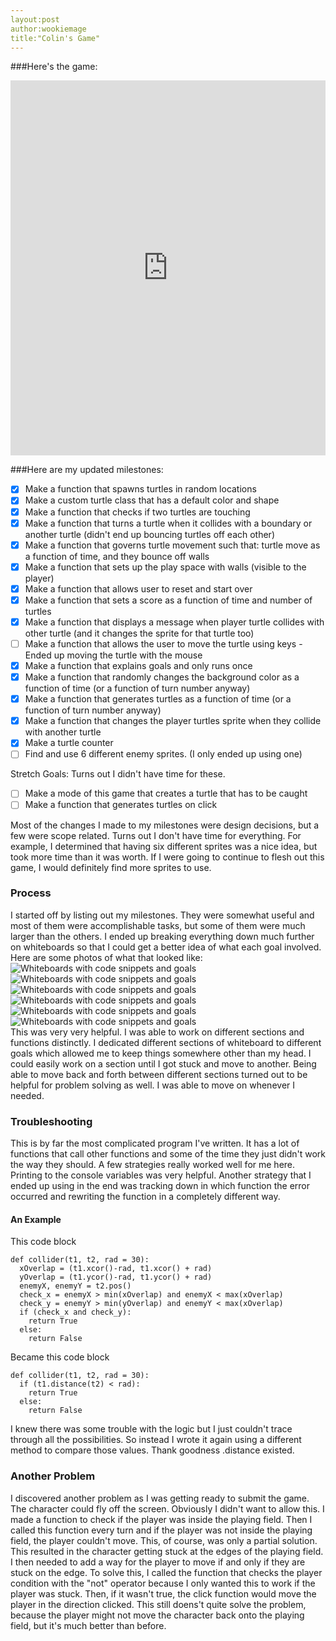 ```yaml
---
layout:post
author:wookiemage
title:"Colin's Game"
---
```

###Here's the game:
<iframe src="https://trinket.io/embed/python/75f65f8d0c" width="100%" height="600" frameborder="0" marginwidth="0" marginheight="0" allowfullscreen></iframe>

###Here are my updated milestones:
- [x] Make a function that spawns turtles in random locations
- [x] Make a custom turtle class that has a default color and shape
- [x] Make a function that checks if two turtles are touching
- [x] Make a function that turns a turtle when it collides with a boundary or another turtle (didn't end up bouncing turtles off each other)
- [x] Make a function that governs turtle movement such that: turtle move as a function of time, and they bounce off walls
- [x] Make a function that sets up the play space with walls (visible to the player)
- [x] Make a function that allows user to reset and start over
- [x] Make a function that sets a score as a function of time and number of turtles
- [x] Make a function that displays a message when player turtle collides with other turtle (and it changes the sprite for that turtle too)
- [ ] Make a function that allows the user to move the turtle using keys - Ended up moving the turtle with the mouse
- [x] Make a function that explains goals and only runs once
- [x] Make a function that randomly changes the background color as a function of time (or a function of turn number anyway)
- [x] Make a function that generates turtles as a function of time (or a function of turn number anyway)
- [x] Make a function that changes the player turtles sprite when they collide with another turtle
- [x] Make a turtle counter
- [ ] Find and use 6 different enemy sprites. (I only ended up using one)

Stretch Goals: Turns out I didn't have time for these.
- [ ] Make a mode of this game that creates a turtle that has to be caught
- [ ] Make a function that generates turtles on click

Most of the changes I made to my milestones were design decisions, but a few were scope related. Turns out I don't have time for everything. For example, I determined that having six different sprites was a nice idea, but took more time than it was worth. If I were going to continue to flesh out this game, I would definitely find more sprites to use.

### Process
I started off by listing out my milestones. They were somewhat useful and most of them were accomplishable tasks, but some of them were much larger than the others. I ended up breaking everything down much further on whiteboards so that I could get a better idea of what each goal involved.  
Here are some photos of what that looked like:
![Whiteboards with code snippets and goals](http://i.imgur.com/VWzA5W3m.jpg)
![Whiteboards with code snippets and goals](http://i.imgur.com/uXuB3Srm.jpg)
![Whiteboards with code snippets and goals](http://i.imgur.com/AfQiXsXm.jpg)
![Whiteboards with code snippets and goals](http://i.imgur.com/T2lmA1gm.jpg)
![Whiteboards with code snippets and goals](http://i.imgur.com/IYmapzom.jpg)
![Whiteboards with code snippets and goals](http://i.imgur.com/NeJLpsvm.jpg)  
This was very very helpful. I was able to work on different sections and functions distinctly. I dedicated different sections of whiteboard to different goals which allowed me to keep things somewhere other than my head. I could easily work on a section until I got stuck and move to another. Being able to move back and forth between different sections turned out to be helpful for problem solving as well. I was able to move on whenever I needed.  

### Troubleshooting
This is by far the most complicated program I've written. It has a lot of functions that call other functions and some of the time they just didn't work the way they should. A few strategies really worked well for me here. Printing to the console variables was very helpful. Another strategy that I ended up using in the end was tracking down in which function the error occurred and rewriting the function in a completely different way.

#### An Example
This code block  
```
def collider(t1, t2, rad = 30):
  xOverlap = (t1.xcor()-rad, t1.xcor() + rad)
  yOverlap = (t1.ycor()-rad, t1.ycor() + rad)
  enemyX, enemyY = t2.pos()
  check_x = enemyX > min(xOverlap) and enemyX < max(xOverlap)
  check_y = enemyY > min(yOverlap) and enemyY < max(xOverlap)
  if (check_x and check_y):
    return True
  else:
    return False
```
Became this code block  
```
def collider(t1, t2, rad = 30):
  if (t1.distance(t2) < rad):
    return True
  else:
    return False
```
I knew there was some trouble with the logic but I just couldn't trace through all the possibilities. So instead I wrote it again using a different method to compare those values. Thank goodness .distance existed.

### Another Problem
I discovered another problem as I was getting ready to submit the game. The character could fly off the screen. Obviously I didn't want to allow this. I made a function to check if the player was inside the playing field. Then I called this function every turn and if the player was not inside the playing field, the player couldn't move. This, of course, was only a partial solution. This resulted in the character getting stuck at the edges of the playing field. I then needed to add a way for the player to move if and only if they are stuck on the edge. To solve this, I called the function that checks the player condition with the "not" operator because I only wanted this to work if the player was stuck. Then, if it wasn't true, the click function would move the player in the direction clicked. This still doens't quite solve the problem, because the player might not move the character back onto the playing field, but it's much better than before.
